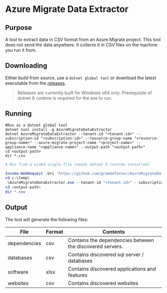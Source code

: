 # Azure Migrate Data Extractor

## Purpose
A tool to extract data in CSV format from an Azure Migrate project. This tool does not send the data anywhere. It collects it in CSV files on the machine you run it from.

## Downloading

Either build from source, use a ```dotnet global tool``` or download the latest executable from the [releases](https://github.com/graemefoster/AzureMigrateDataExtractor/releases). 

> Releases are currently built for Windows x64 only. Prerequisite of dotnet 8 runtime is required for the exe to run.

## Running

```shell
#Run as a dotnet global tool
dotnet tool install -g AzureMigrateDataExtractor
dotnet AzureMigrateDataExtractor --tenant-id "<tenant-id>" --subscription-id "<subscription-id>" --resource-group-name "<resource-group-name>" --azure-migrate-project-name "<project-name>" --appliance-name "<appliance-name>" --output-path "<output-path>"
cd <output-path>
dir *.csv
```

```powershell
# Run from a win64 single file (needs dotnet 8 runtime installed)

Invoke-WebRequest -Uri 'https://github.com/graemefoster/AzureMigrateDataExtractor/releases/latest/download/AzureMigrateDataExtractor.exe' -OutFile 'c:\temp\AzureMigrateDataExtractor.exe'
cd c:\temp\
.\AzureMigrateDataExtractor.exe --tenant-id "<tenant-id>" --subscription-id "<subscription-id>" --resource-group-name "<resource-group-name>" --azure-migrate-project-name "<project-name>" --appliance-name "<appliance-name>" --output-path "<output-path>"
cd <output-path>
dir *.csv
```

## Output

The tool will generate the following files:

| File         | Format | Contents                                                  |
|--------------|--------|-----------------------------------------------------------|
| dependencies | csv    | Contains the dependencies between the discovered servers. |
| databases    | csv    | Contains discovered sql server / databases                |
| software     | xlsx   | Contains discovered applications and features             |
| websites     | csv    | Contains discovered websites                              |

